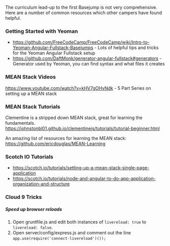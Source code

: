 The curriculum lead-up to the first Basejump is not very comprehensive.  Here are a number of common resources which other campers have found helpful.

### Getting Started with Yeoman
* https://github.com/FreeCodeCamp/FreeCodeCamp/wiki/Intro-to-Yeoman-Angular-Fullstack-Basejumps - Lots of helpful tips and tricks for the Yeoman Angular Fullstack setup
* https://github.com/DaftMonk/generator-angular-fullstack#generators - Generator used by Yeoman, you can find syntax and what files it creates

### MEAN Stack Videos
https://www.youtube.com/watch?v=kHV7gOHvNdk - 5 Part Series on setting up a MEAN stack

### MEAN Stack Tutorials
Clementine is a stripped down MEAN stack, great for learning the fundamentals.  
https://johnstonbl01.github.io/clementinejs/tutorials/tutorial-beginner.html

An amazing list of resources for learning the MEAN stack:
https://github.com/ericdouglas/MEAN-Learning

### Scotch IO Tutorials
* https://scotch.io/tutorials/setting-up-a-mean-stack-single-page-application   
* https://scotch.io/tutorials/node-and-angular-to-do-app-application-organization-and-structure

### Cloud 9 Tricks
##### Speed up browser reloads
1. Open gruntfile.js and edit both instances of `livereload: true` to `livereload: false`.
2. Open server/config/express.js and comment out the line `app.use(require('connect-livereload')());`